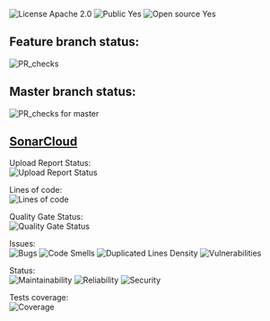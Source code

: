 ![License Apache 2.0](https://img.shields.io/badge/License-Apache_2.0-blue.svg?style=flat)
![Public Yes](https://img.shields.io/badge/Public-yes-green.svg?style=flat)
![Open source Yes](https://img.shields.io/badge/Open_source-yes-green.svg?style=flat)

## Feature branch status:
![PR_checks](https://github.com/game-x50/android_client_app/workflows/PR_checks/badge.svg)

## Master branch status:
![PR_checks for master](https://github.com/game-x50/android_client_app/workflows/PR_checks/badge.svg?branch=master)

## [SonarCloud](https://sonarcloud.io/dashboard?id=game-x50_android_client_app)

Upload Report Status:\
![Upload Report Status](https://github.com/game-x50/android_client_app/workflows/upload_reports/badge.svg?branch=master)

Lines of code:\
![Lines of code](https://sonarcloud.io/api/project_badges/measure?project=game-x50_android_client_app&metric=ncloc)

Quality Gate Status:\
![Quality Gate Status](https://sonarcloud.io/api/project_badges/measure?project=game-x50_android_client_app&metric=alert_status)

Issues:\
![Bugs](https://sonarcloud.io/api/project_badges/measure?project=game-x50_android_client_app&metric=bugs)
![Code Smells](https://sonarcloud.io/api/project_badges/measure?project=game-x50_android_client_app&metric=code_smells)
![Duplicated Lines Density](https://sonarcloud.io/api/project_badges/measure?project=game-x50_android_client_app&metric=duplicated_lines_density)
![Vulnerabilities](https://sonarcloud.io/api/project_badges/measure?project=game-x50_android_client_app&metric=vulnerabilities)

Status:\
![Maintainability](https://sonarcloud.io/api/project_badges/measure?project=game-x50_android_client_app&metric=sqale_rating)
![Reliability](https://sonarcloud.io/api/project_badges/measure?project=game-x50_android_client_app&metric=reliability_rating)
![Security](https://sonarcloud.io/api/project_badges/measure?project=game-x50_android_client_app&metric=security_rating)

Tests coverage:\
![Coverage](https://sonarcloud.io/api/project_badges/measure?project=game-x50_android_client_app&metric=coverage)